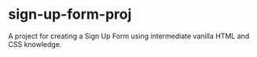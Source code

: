 # sign-up-form-proj
A project for creating a Sign Up Form using intermediate vanilla HTML and CSS knowledge.
